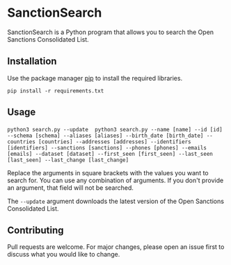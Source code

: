 # SanctionSearch

SanctionSearch is a Python program that allows you to search the Open Sanctions Consolidated List.

## Installation

Use the package manager [pip](https://pip.pypa.io/en/stable/) to install the required libraries.

`pip install -r requirements.txt`

## Usage

`python3 search.py --update`
` `
`python3 search.py --name [name] --id [id] --schema [schema] --aliases [aliases] --birth_date [birth_date] --countries [countries] --addresses [addresses] --identifiers [identifiers] --sanctions [sanctions] --phones [phones] --emails [emails] --dataset [dataset] --first_seen [first_seen] --last_seen [last_seen] --last_change [last_change]`

Replace the arguments in square brackets with the values you want to search for. You can use any combination of arguments. If you don't provide an argument, that field will not be searched.

The `--update` argument downloads the latest version of the Open Sanctions Consolidated List.

## Contributing

Pull requests are welcome. For major changes, please open an issue first to discuss what you would like to change.